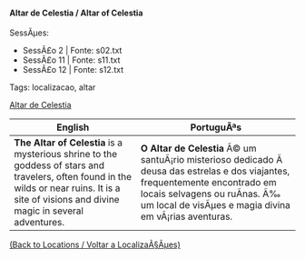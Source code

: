 ﻿
#### Altar de Celestia / Altar of Celestia

SessÃµes:  
- SessÃ£o 2 | Fonte: s02.txt  
- SessÃ£o 11 | Fonte: s11.txt  
- SessÃ£o 12 | Fonte: s12.txt  

Tags: localizacao, altar

[Altar de Celestia](altar_de_celestia.png)

| English | PortuguÃªs |
|---------|-----------|
| **The Altar of Celestia** is a mysterious shrine to the goddess of stars and travelers, often found in the wilds or near ruins. It is a site of visions and divine magic in several adventures. | **O Altar de Celestia** Ã© um santuÃ¡rio misterioso dedicado Ã  deusa das estrelas e dos viajantes, frequentemente encontrado em locais selvagens ou ruÃ­nas. Ã‰ um local de visÃµes e magia divina em vÃ¡rias aventuras. |

[(Back to Locations / Voltar a LocalizaÃ§Ãµes)](localizacoes.md)


























